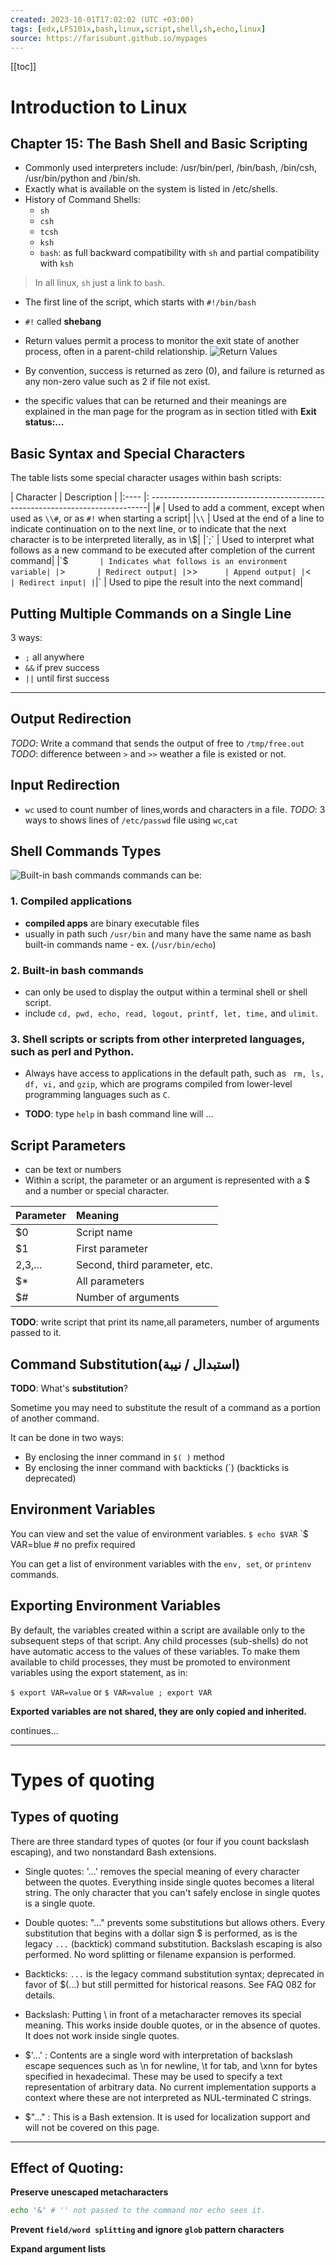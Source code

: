 ```yaml
---
created: 2023-10-01T17:02:02 (UTC +03:00)
tags: [edx,LFS101x,bash,linux,script,shell,sh,echo,linux]
source: https://farisubunt.github.io/mypages
---
```


[[toc]]

# Introduction to Linux


## Chapter 15: The Bash Shell and Basic Scripting

- Commonly used interpreters include: /usr/bin/perl, /bin/bash, /bin/csh, /usr/bin/python and /bin/sh.
- Exactly what is available on the system is listed in /etc/shells. 
- History of Command Shells:
	- `sh`
	- `csh`
	- `tcsh`
	- `ksh`
	- `bash`: as full backward compatibility with `sh` and partial compatibility with `ksh`

> In all linux, `sh` just a link to `bash`.


- The first line of the script, which starts with `#!/bin/bash`
- `#!` called __shebang__

- Return values permit a process to monitor the exit state of another process, often in a parent-child relationship.
![Return Values](./../images/img14.png)

- By convention, success is returned as zero (0), and failure is returned as any non-zero value such as 2 if file not exist.
- the specific values that can be returned and their meanings are explained in the man page for the program as in section titled with **Exit status:...**

## Basic Syntax and Special Characters

The table lists some special character usages within bash scripts:

| Character	| Description |
|:---- |: -----------------------------------------------------------------------------|
|`#`	   | Used to add a comment, except when used as `\\#`, or as `#!` when starting a script|
|`\\`	   | Used at the end of a line to indicate continuation on to the next line, or to indicate that the next character is to be interpreted literally, as in \\$|
|`;`	   | Used to interpret what follows as a new command to be executed after completion of the current command|
|`$`	   | Indicates what follows is an environment variable|
|`>`	   | Redirect output|
|`>>`	   | Append output|
|`<`	   | Redirect input|
|`|`	   | Used to pipe the result into the next command|

## Putting Multiple Commands on a Single Line

3 ways:
- `;`  all anywhere
- `&&` if prev success 
- `||` until first success

-----

## Output Redirection

*TODO*: Write a command that sends the output of free to `/tmp/free.out`
*TODO*: difference between `>` and `>>` weather a file is existed or not.

## Input Redirection

- `wc` used to count number of lines,words and characters in a file.
*TODO*: 3 ways to shows lines of `/etc/passwd` file using `wc`,`cat`

## Shell Commands Types

![Built-in bash commands](../images/img15.png)
commands can be: 

### 1. Compiled applications

- **compiled apps** are binary executable files
- usually in path such `/usr/bin` and many have the same name as bash built-in commands name - ex. (`/usr/bin/echo`)
### 2. Built-in bash commands
- can only be used to display the output within a terminal shell or shell script.
- include `cd, pwd, echo, read, logout, printf, let, time,` and `ulimit`.
### 3. Shell scripts or scripts from other interpreted languages, such as perl and Python.
- Always have access to applications in the default path, such as
 ` rm, ls, df, vi,` and `gzip`, which are programs compiled from lower-level
  programming languages such as `C`.

- **TODO**: type `help` in bash command line will ...

## Script Parameters

- can be text or numbers
- Within a script, the parameter or an argument is represented with a $ and
  a number or special character.

| Parameter | Meaning |
|:-------- |:--------------|
|$0 	   |Script name|
|$1 	   |First parameter|
|$2,$3,... |Second, third parameter, etc.|
|$* 	   |All parameters|
|$# 	   |Number of arguments|

**TODO**: write script that print its name,all parameters, number of arguments passed to it.

## Command Substitution(استبدال / نيبة)

**TODO**: What's **substitution**?

Sometime you may need to substitute the result of a command as a portion of another command. 

It can be done in two ways:

 - By enclosing the inner command in `$( )` method
 - By enclosing the inner command with backticks (\`) (backticks is deprecated)

## Environment Variables

You can view and set the value of environment variables.
`$ echo $VAR`
`$ VAR=blue # no prefix required

You can get a list of environment variables with the `env, set`, or `printenv` commands.

## Exporting Environment Variables

By default, the variables created within a script are available only to the subsequent steps of that script. Any child processes (sub-shells) do not have automatic access to the values of these variables. To make them available to child processes, they must be promoted to environment variables using the export statement, as in:

`$ export VAR=value`
or
`$ VAR=value ; export VAR`

**Exported variables are not shared, they are only copied and inherited.**

continues...

---

# Types of quoting

## Types of quoting

There are three standard types of quotes (or four if you count backslash escaping), and two nonstandard Bash extensions.

- Single quotes: '...' removes the special meaning of every character between the quotes. Everything inside single quotes becomes a literal string. The only character that you can't safely enclose in single quotes is a single quote.

- Double quotes: "..." prevents some substitutions but allows others. Every substitution that begins with a dollar sign $ is performed, as is the legacy `...` (backtick) command substitution. Backslash escaping is also performed. No word splitting or filename expansion is performed.

- Backticks: `...` is the legacy command substitution syntax; deprecated in favor of $(...) but still permitted for historical reasons. See FAQ 082 for details.

- Backslash: Putting \ in front of a metacharacter removes its special meaning. This works inside double quotes, or in the absence of quotes. It does not work inside single quotes.

- $'...' : Contents are a single word with interpretation of backslash escape sequences such as \n for newline, \t for tab, and \xnn for bytes specified in hexadecimal. These may be used to specify a text representation of arbitrary data. No current implementation supports a context where these are not interpreted as NUL-terminated C strings.

- $"..." : This is a Bash extension. It is used for localization support and will not be covered on this page.

---

## Effect of Quoting:

**Preserve unescaped metacharacters**

```bash
echo '&' # '' not passed to the command nor echo sees it.
```
**Prevent `field/word splitting` and ignore `glob` pattern characters**



**Expand argument lists**
